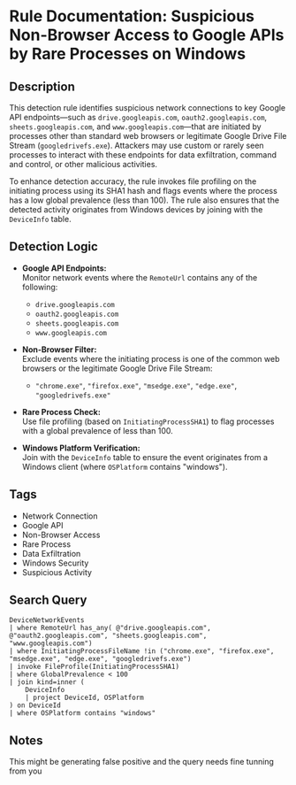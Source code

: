 # Rule Documentation: Suspicious Non-Browser Access to Google APIs by Rare Processes on Windows

## Description
This detection rule identifies suspicious network connections to key Google API endpoints—such as `drive.googleapis.com`, `oauth2.googleapis.com`, `sheets.googleapis.com`, and `www.googleapis.com`—that are initiated by processes other than standard web browsers or legitimate Google Drive File Stream (`googledrivefs.exe`). Attackers may use custom or rarely seen processes to interact with these endpoints for data exfiltration, command and control, or other malicious activities.

To enhance detection accuracy, the rule invokes file profiling on the initiating process using its SHA1 hash and flags events where the process has a low global prevalence (less than 100). The rule also ensures that the detected activity originates from Windows devices by joining with the `DeviceInfo` table.

## Detection Logic
- **Google API Endpoints:**  
  Monitor network events where the `RemoteUrl` contains any of the following:
  - `drive.googleapis.com`
  - `oauth2.googleapis.com`
  - `sheets.googleapis.com`
  - `www.googleapis.com`

- **Non-Browser Filter:**  
  Exclude events where the initiating process is one of the common web browsers or the legitimate Google Drive File Stream:
  - `"chrome.exe"`, `"firefox.exe"`, `"msedge.exe"`, `"edge.exe"`, `"googledrivefs.exe"`

- **Rare Process Check:**  
  Use file profiling (based on `InitiatingProcessSHA1`) to flag processes with a global prevalence of less than 100.

- **Windows Platform Verification:**  
  Join with the `DeviceInfo` table to ensure the event originates from a Windows client (where `OSPlatform` contains "windows").

## Tags
- Network Connection
- Google API
- Non-Browser Access
- Rare Process
- Data Exfiltration
- Windows Security
- Suspicious Activity

## Search Query
```kql
DeviceNetworkEvents
| where RemoteUrl has_any( @"drive.googleapis.com", @"oauth2.googleapis.com", "sheets.googleapis.com", "www.googleapis.com")
| where InitiatingProcessFileName !in ("chrome.exe", "firefox.exe", "msedge.exe", "edge.exe", "googledrivefs.exe")
| invoke FileProfile(InitiatingProcessSHA1)
| where GlobalPrevalence < 100 
| join kind=inner (
    DeviceInfo
    | project DeviceId, OSPlatform
) on DeviceId
| where OSPlatform contains "windows"
```
## Notes
This might be generating false positive and the query needs fine tunning from you
